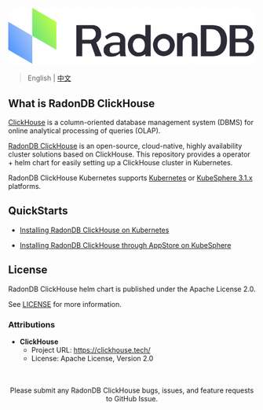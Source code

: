 ![LOGO](document/_images/logo_radondb.png)
 
> English | [中文](README_zh.md)

## What is RadonDB ClickHouse

[ClickHouse](https://clickhouse.tech/) is a column-oriented database management system (DBMS) for online analytical processing of queries (OLAP).

[RadonDB ClickHouse](https://github.com/radondb/clickhouse-cluster-helm) is an open-source, cloud-native, highly availability cluster solutions based on ClickHouse. This repository provides a operator + helm chart for easily setting up a ClickHouse cluster in Kubernetes.

RadonDB ClickHouse Kubernetes supports [Kubernetes](https://kubernetes.io) or [KubeSphere 3.1.x](https://kubesphere.com.cn) platforms.

## QuickStarts

- [Installing RadonDB ClickHouse on Kubernetes](document/deploy_radondb-clickhouse_operator_on_kubernetes.md)

- [Installing  RadonDB ClickHouse through AppStore on KubeSphere](document/deploy_radondb-clickhouse_operator_on_kubesphere_appstore.md)

## License

RadonDB ClickHouse helm chart is published under the Apache License 2.0.

See [LICENSE](/LICENSE) for more information.

### Attributions

* **ClickHouse**
    * Project URL: https://clickhouse.tech/
    * License: Apache License, Version 2.0

<p align="center">
<br/><br/>
Please submit any RadonDB ClickHouse bugs, issues, and feature requests to GitHub Issue.
<br/>
</a>
</p>
